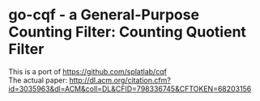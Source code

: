 # go-cqf - a General-Purpose Counting Filter: Counting Quotient Filter

This is a port of https://github.com/splatlab/cqf <br>
The actual paper: http://dl.acm.org/citation.cfm?id=3035963&dl=ACM&coll=DL&CFID=798336745&CFTOKEN=68203156


